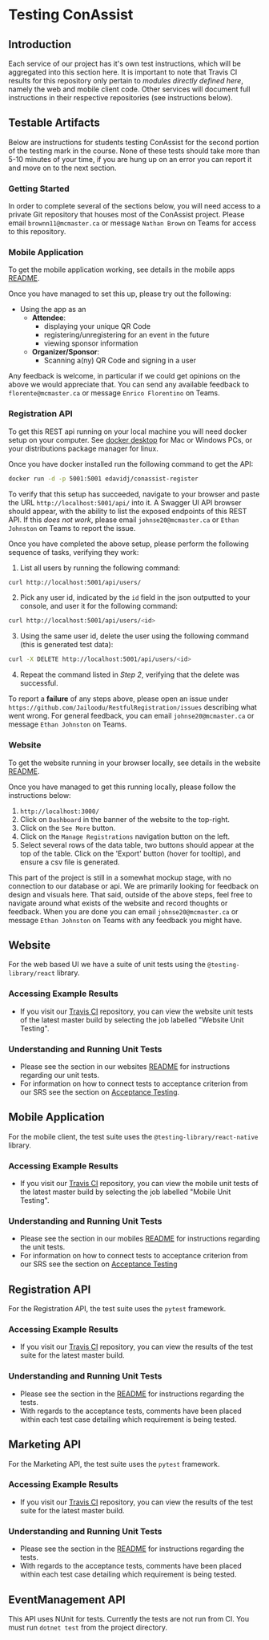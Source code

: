 # Testing ConAssist
## Introduction

Each service of our project has it's own test instructions, which will be aggregated into this section here. It is important to note that Travis CI results for this repository only pertain to *modules directly defined here*, namely the web and mobile client code. Other services will document full instructions in their respective repositories (see instructions below).

## Testable Artifacts

Below are instructions for students testing ConAssist for the second portion of the testing mark in the course. None of these tests should take more than 5-10 minutes of your time, if you are hung up on an error you can report it and move on to the next section.

### Getting Started

In order to complete several of the sections below, you will need access to a private Git repository that houses most of the ConAssist project. Please email `brownn11@mcmaster.ca` or message `Nathan Brown` on Teams for access to this repository.

### Mobile Application

To get the mobile application working, see details in the mobile apps [README](https://github.com/coffeexcode/capstone/blob/master/mobile/README.md#prerequisites).

Once you have managed to set this up, please try out the following:
 * Using the app as an 
    * **Attendee**:
      * displaying your unique QR Code
      * registering/unregistering for an event in the future
      * viewing sponsor information
    * **Organizer/Sponsor**:
      * Scanning a(ny) QR Code and signing in a user


Any feedback is welcome, in particular if we could get opinions on the above we would appreciate that. You can send any available feedback to `florente@mcmaster.ca` or message `Enrico Florentino` on Teams.

### Registration API

To get this REST api running on your local machine you will need docker setup on your computer. See [docker desktop](https://www.docker.com/products/docker-desktop) for Mac or Windows PCs, or your distributions package manager for linux.

Once you have docker installed run the following command to get the API:

```sh
docker run -d -p 5001:5001 edavidj/conassist-register
```

To verify that this setup has succeeded, navigate to your browser and paste the URL `http://localhost:5001/api/` into it. A Swagger UI API browser should appear, with the ability to list the exposed endpoints of this REST API. If this *does not work*, please email `johnse20@mcmaster.ca` or `Ethan Johnston` on Teams to report the issue.

Once you have completed the above setup, please perform the following sequence of tasks, verifying they work:

1. List all users by running the following command:
```sh
curl http://localhost:5001/api/users/
```
2. Pick any user id, indicated by the `id` field in the json outputted to your console, and user it for the following command:
```sh
curl http://localhost:5001/api/users/<id>
```
3. Using the same user id, delete the user using the following command (this is generated test data):
```sh
curl -X DELETE http://localhost:5001/api/users/<id>
```
4. Repeat the command listed in *Step 2*, verifying that the delete was successful.

To report a **failure** of any steps above, please open an issue under `https://github.com/Jailoodu/RestfulRegistration/issues` describing what went wrong. For general feedback, you can email `johnse20@mcmaster.ca` or message `Ethan Johnston` on Teams.

### Website

To get the website running in your browser locally, see details in the website [README](https://github.com/coffeexcode/capstone/tree/master/website#installation).

Once you have managed to get this running locally, please follow the instructions below:

1. `http://localhost:3000/`
2. Click on `Dashboard` in the banner of the website to the top-right.
3. Click on the `See More` button.
4. Click on the `Manage Registrations` navigation button on the left.
5. Select several rows of the data table, two buttons should appear at the top of the table. Click on the 'Export' button (hover for tooltip), and ensure a csv file is generated.

This part of the project is still in a somewhat mockup stage, with no connection to our database or api. We are primarily looking for feedback on design and visuals here. That said, outside of the above steps, feel free to navigate around what exists of the website and record thoughts or feedback. When you are done you can email `johnse20@mcmaster.ca` or message `Ethan Johnston` on Teams with any feedback you might have.

## Website

For the web based UI we have a suite of unit tests using the `@testing-library/react` library.

### Accessing Example Results

* If you visit our [Travis CI](https://www.travis-ci.com/github/coffeexcode/capstone) repository, you can view the website unit tests of the latest master build by selecting the job labelled "Website Unit Testing".

### Understanding and Running Unit Tests

* Please see the section in our websites [README](/website/README.md#running-unit-tests) for instructions regarding our unit tests.
* For information on how to connect tests to acceptance criterion from our SRS see the section on [Acceptance Testing](/website/README.md#acceptance-testing).

## Mobile Application

For the mobile client, the test suite uses the `@testing-library/react-native` library.

### Accessing Example Results

* If you visit our [Travis CI](https://www.travis-ci.com/github/coffeexcode/capstone) repository, you can view the mobile unit tests of the latest master build by selecting the job labelled "Mobile Unit Testing". 

### Understanding and Running Unit Tests

* Please see the section in our mobiles [README](/mobile/README.md#testing) for instructions regarding the unit tests.
* For information on how to connect tests to acceptance criterion from our SRS see the section on [Acceptance Testing](/mobile/README.md#acceptance-testing)

## Registration API

For the Registration API, the test suite uses the `pytest` framework.

### Accessing Example Results

* If you visit our [Travis CI](https://travis-ci.org/github/Jailoodu/RestfulRegistration) repository, you can view the results of the test suite for the latest master build.

### Understanding and Running Unit Tests

* Please see the section in the [README](https://github.com/Jailoodu/RestfulRegistration/blob/main/README.md#testing) for instructions regarding the tests.
* With regards to the acceptance tests, comments have been placed within each test case detailing which requirement is being tested.

## Marketing API

For the Marketing API, the test suite uses the `pytest` framework.

### Accessing Example Results

* If you visit our [Travis CI](https://travis-ci.org/github/Jailoodu/RestfulMarketing) repository, you can view the results of the test suite for the latest master build.

### Understanding and Running Unit Tests

* Please see the section in the [README](https://github.com/Jailoodu/RestfulMarketing#testing) for instructions regarding the tests.
* With regards to the acceptance tests, comments have been placed within each test case detailing which requirement is being tested.

## EventManagement API
This API uses NUnit for tests. Currently the tests are not run from CI. You must run `dotnet test` from the project directory.



